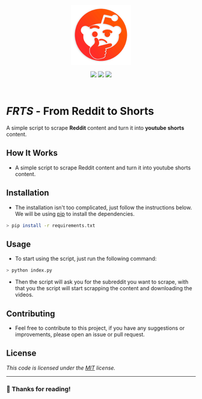 <p align="center">
  <a href="#" target="_blank" rel="noopener noreferrer">
    <img width="160" src="./assets/images/logo.png" alt="Vue logo">
  </a>
</p>

<p align="center">
  <img src="https://img.shields.io/github/license/mashape/apistatus?branch=master&label=License&logo=GitHub&logoColor=fefefe&labelColor=26262626&color=informational&style=flat" />
  <img src="https://img.shields.io/github/languages/code-size/RafaelRCamargo/from-reddit-to-shorts?branch=master&label=Code%20Size&logo=GitHub&logoColor=fefefe&labelColor=26262626&style=flat" />
  <img src="https://img.shields.io/github/repo-size/RafaelRCamargo/from-reddit-to-shorts?branch=master&label=Repo%20Size&logo=GitHub&logoColor=fefefe&labelColor=26262626&style=flat" />
</p>

<br />

# **_FRTS_** - From Reddit to Shorts

A simple script to scrape **Reddit** content and turn it into **youtube shorts** content.

## How It Works

- A simple script to scrape Reddit content and turn it into youtube shorts content.

## Installation

- The installation isn't too complicated, just follow the instructions below.
  We will be using [pip](https://pip.pypa.io/en/stable/) to install the dependencies.

```bash
> pip install -r requirements.txt
```

## Usage

- To start using the script, just run the following command:

```bash
> python index.py
```

- Then the script will ask you for the subreddit you want to scrape, with that you the script will start scrapping the content and downloading the videos.

## Contributing

- Feel free to contribute to this project, if you have any suggestions or improvements, please open an issue or pull request.

## License

_This code is licensed under the [MIT]("https://github.com/RafaelRCamargo/from-reddit-to-shorts/blob/master/LICENSE") license._

---

### :tada: Thanks for reading!
